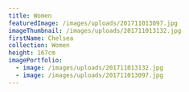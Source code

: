 ```yaml
---
title: Women
featuredImage: /images/uploads/201711013097.jpg
imageThumbnail: /images/uploads/201711013132.jpg
firstName: Chelsea
collection: Women
height: 167cm
imagePortfolio:
  - image: /images/uploads/201711013132.jpg
  - image: /images/uploads/201711013097.jpg
---
```


